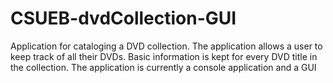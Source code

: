 # CSUEB-dvdCollection-GUI
Application for cataloging a DVD collection. The application allows a user to keep track of all their DVDs. Basic information is
kept for every DVD title in the collection. The application is currently a console application and a GUI
